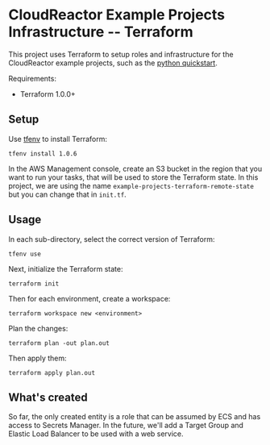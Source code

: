 # CloudReactor Example Projects Infrastructure -- Terraform

This project uses Terraform to setup roles and infrastructure for the
CloudReactor example projects, such as the
[python quickstart](https://github.com/CloudReactor/cloudreactor-python-ecs-quickstart).

Requirements:
* Terraform 1.0.0+

## Setup

Use [tfenv](https://github.com/tfutils/tfenv) to install Terraform:

    tfenv install 1.0.6

In the AWS Management console, create an S3 bucket in the region that you
want to run your tasks, that will be used to store the Terraform state.
In this project, we are using the name
`example-projects-terraform-remote-state` but you can change that in
`init.tf`.

## Usage

In each sub-directory, select the correct version of Terraform:

    tfenv use

Next, initialize the Terraform state:

    terraform init

Then for each environment, create a workspace:

    terraform workspace new <environment>

Plan the changes:

    terraform plan -out plan.out

Then apply them:

    terraform apply plan.out

## What's created

So far, the only created entity is a role that can be assumed by ECS and
has access to Secrets Manager. In the future, we'll add a Target Group
and Elastic Load Balancer to be used with a web service.
